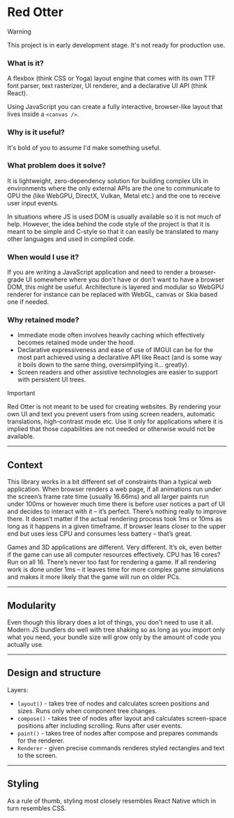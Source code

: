 # Red Otter

> [!WARNING]
> This project is in early development stage. It's not ready for production use.

### What is it?

A flexbox (think CSS or Yoga) layout engine that comes with its own TTF font parser, text rasterizer, UI renderer, and a declarative UI API (think React).

Using JavaScript you can create a fully interactive, browser-like layout that lives inside a `<canvas />`.

### Why is it useful?

It's bold of you to assume I'd make something useful.

### What problem does it solve?

It is lightweight, zero-dependency solution for building complex UIs in environments where the only external APIs are the one to communicate to GPU the (like WebGPU, DirectX, Vulkan, Metal etc.) and the one to receive user input events.

In situations where JS is used DOM is usually available so it is not much of help. However, the idea behind the code style of the project is that it is meant to be simple and C-style so that it can easily be translated to many other languages and used in compiled code.

### When would I use it?

If you are writing a JavaScript application and need to render a browser-grade UI somewhere where you don't have or don't want to have a browser DOM, this might be useful. Architecture is layered and modular so WebGPU renderer for instance can be replaced with WebGL, canvas or Skia based one if needed.

### Why retained mode?

- Immediate mode often involves heavily caching which effectively becomes retained mode under the hood.
- Declarative expressiveness and ease of use of IMGUI can be for the most part achieved using a declarative API like React (and is some way it boils down to the same thing, oversimplifying it… greatly).
- Screen readers and other assistive technologies are easier to support with persistent UI trees.

> [!IMPORTANT]
> Red Otter is not meant to be used for creating websites. By rendering your own UI and text you prevent users from using screen readers, automatic translations, high-contrast mode etc. Use it only for applications where it is implied that those capabilities are not needed or otherwise would not be available.

---

## Context

This library works in a bit different set of constraints than a typical web application. When browser renders a web page, if all animations run under the screen’s frame rate time (usually 16.66ms) and all larger paints run under 100ms or however much time there is before user notices a part of UI and decides to interact with it – it’s perfect. There’s nothing really to improve there. It doesn’t matter if the actual rendering process took 1ms or 10ms as long as it happens in a given timeframe. If browser leans closer to the upper end but uses less CPU and consumes less battery – that’s great.

Games and 3D applications are different. Very different. It’s ok, even better if the game can use all computer resources effectively. CPU has 16 cores? Run on all 16. There’s never too fast for rendering a game. If all rendering work is done under 1ms – it leaves time for more complex game simulations and makes it more likely that the game will run on older PCs.

---

## Modularity

Even though this library does a lot of things, you don't need to use it all. Modern JS bundlers do well with tree shaking so as long as you import only what you need, your bundle size will grow only by the amount of code you actually use.

---

## Design and structure

Layers:

- `layout()` - takes tree of nodes and calculates screen positions and sizes. Runs only when component tree changes.
- `compose()` - takes tree of nodes after layout and calculates screen-space positions after including scrolling. Runs after user events.
- `paint()` - takes tree of nodes after compose and prepares commands for the renderer.
- `Renderer` - given precise commands renderes styled rectangles and text to the screen.

---

## Styling

As a rule of thumb, styling most closely resembles React Native which in turn resembles CSS.
